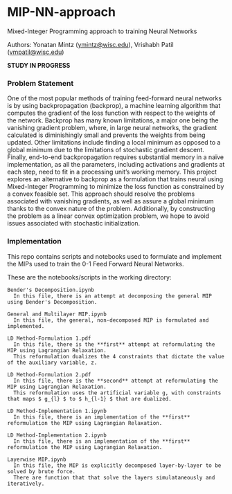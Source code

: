 # MIP-NN-approach
Mixed-Integer Programming approach to training Neural Networks

Authors: Yonatan Mintz (ymintz@wisc.edu), Vrishabh Patil (vmpatil@wisc.edu)

**STUDY IN PROGRESS**

### Problem Statement ###

  One of the most popular methods of training feed-forward neural networks is by using backpropagation (backprop), a machine learning algorithm that computes the gradient of the loss function with respect to the weights of the network. Backprop has many known limitations, a major one being the vanishing gradient problem, where, in large neural networks, the gradient calculated is diminishingly small and prevents the weights from being updated. Other limitations include finding a local minimum as opposed to a global minimum due to the limitations of stochastic gradient descent. Finally, end-to-end backpropagation requires substantial memory in a naïve implementation, as all the parameters, including activations and gradients at each step, need to fit in a processing unit’s working memory. This project explores an alternative to backprop as a formulation that trains neural using Mixed-Integer Programming to minimize the loss function as constrained by a convex feasible set. This approach should resolve the problems associated with vanishing gradients, as well as assure a global minimum thanks to the convex nature of the problem. Additionally, by constructing the problem as a linear convex optimization problem, we hope to avoid issues associated with stochastic initialization.

### Implementation

This repo contains scripts and notebooks used to formulate and implement the MIPs used to train the 0-1 Feed Forward Neural Networks.

These are the notebooks/scripts in the working directory:

```
Bender's Decomposition.ipynb
  In this file, there is an attempt at decomposing the general MIP using Bender's Decomposition.

General and Multilayer MIP.ipynb
  In this file, the general, non-decomposed MIP is formulated and implemented.

LD Method-Formulation 1.pdf
  In this file, there is the **first** attempt at reformulating the MIP using Lagrangian Relaxation.
  This reformulation dualizes the 4 constraints that dictate the value of the auxiliary variable, z.
  
LD Method-Formulation 2.pdf
  In this file, there is the **second** attempt at reformulating the MIP using Lagrangian Relaxation.
  This reformulation uses the artificial variable g, with constraints that maps $ g_{l} $ to $ h_{l-1} $ that are dualized.
  
LD Method-Implementation 1.ipynb
  In this file, there is an implementation of the **first** reformulation the MIP using Lagrangian Relaxation.
  
LD Method-Implementation 2.ipynb
  In this file, there is an implementation of the **first** reformulation the MIP using Lagrangian Relaxation.  

Layerwise MIP.ipynb
  In this file, the MIP is explicitly decomposed layer-by-layer to be solved by brute force.
  There are function that that solve the layers simulataneously and iteratively.

```
